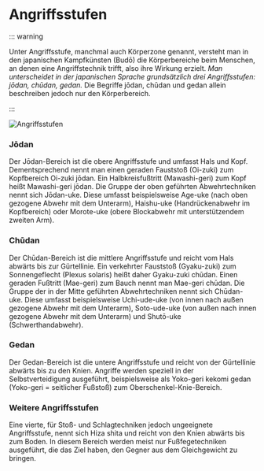 # Angriffsstufen

::: warning

Unter Angriffsstufe, manchmal auch Körperzone genannt, versteht man in den japanischen Kampfkünsten (Budō) die Körperbereiche beim Menschen, an denen eine Angriffstechnik trifft, also ihre Wirkung erzielt. *Man unterscheidet in der japanischen Sprache grundsätzlich drei Angriffsstufen: jōdan, chūdan, gedan.* Die Begriffe jōdan, chūdan und gedan allein beschreiben jedoch nur den Körperbereich.

:::

![Angriffsstufen](/wiki/angriffsstufen.png)

### Jōdan

Der Jōdan-Bereich ist die obere Angriffsstufe und umfasst Hals und Kopf. Dementsprechend nennt man einen geraden Fauststoß (Oi-zuki) zum Kopfbereich Oi-zuki jōdan. Ein Halbkreisfußtritt (Mawashi-geri) zum Kopf heißt Mawashi-geri jōdan. Die Gruppe der oben geführten Abwehrtechniken nennt sich Jōdan-uke. Diese umfasst beispielsweise Age-uke (nach oben gezogene Abwehr mit dem Unterarm), Haishu-uke (Handrückenabwehr im Kopfbereich) oder Morote-uke (obere Blockabwehr mit unterstützendem zweiten Arm).

### Chūdan

Der Chūdan-Bereich ist die mittlere Angriffsstufe und reicht vom Hals abwärts bis zur Gürtellinie. Ein verkehrter Fauststoß (Gyaku-zuki) zum Sonnengeflecht (Plexus solaris) heißt daher Gyaku-zuki chūdan. Einen geraden Fußtritt (Mae-geri) zum Bauch nennt man Mae-geri chūdan. Die Gruppe der in der Mitte geführten Abwehrtechniken nennt sich Chūdan-uke. Diese umfasst beispielsweise Uchi-ude-uke (von innen nach außen gezogene Abwehr mit dem Unterarm), Soto-ude-uke (von außen nach innen gezogene Abwehr mit dem Unterarm) und Shutō-uke (Schwerthandabwehr).

### Gedan

Der Gedan-Bereich ist die untere Angriffsstufe und reicht von der Gürtellinie abwärts bis zu den Knien. Angriffe werden speziell in der Selbstverteidigung ausgeführt, beispielsweise als Yoko-geri kekomi gedan (Yoko-geri = seitlicher Fußstoß) zum Oberschenkel-Knie-Bereich.

### Weitere Angriffsstufen

Eine vierte, für Stoß- und Schlagtechniken jedoch ungeeignete Angriffsstufe, nennt sich Hiza shita und reicht von den Knien abwärts bis zum Boden. In diesem Bereich werden meist nur Fußfegetechniken ausgeführt, die das Ziel haben, den Gegner aus dem Gleichgewicht zu bringen.
